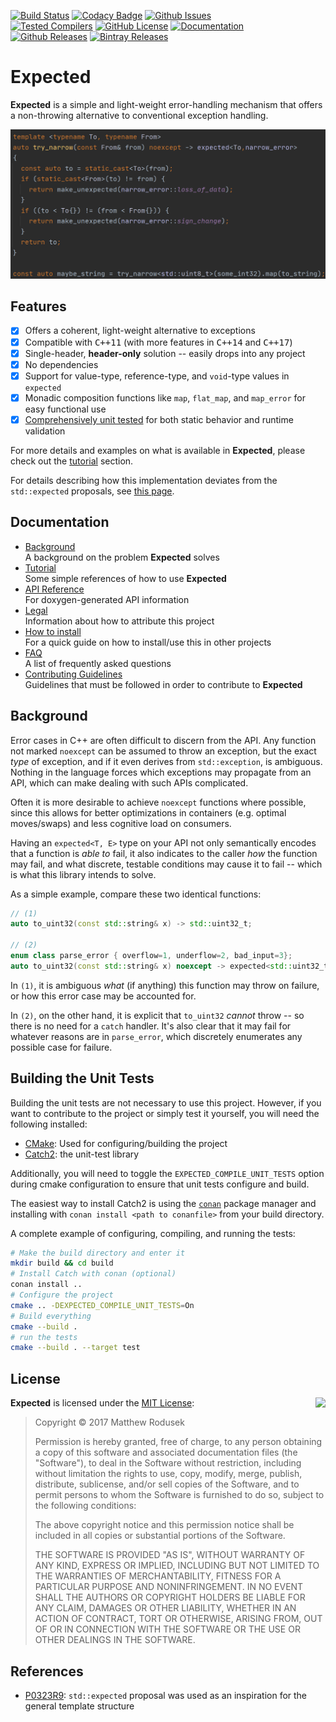 [![Build Status](https://github.com/bitwizeshift/expected/workflows/build/badge.svg)](https://github.com/bitwizeshift/expected/actions)
[![Codacy Badge](https://app.codacy.com/project/badge/Grade/e163a49b3b2e4f1e953c32b7cbbb2f28)](https://www.codacy.com/gh/bitwizeshift/expected/dashboard?utm_source=github.com&amp;utm_medium=referral&amp;utm_content=bitwizeshift/expected&amp;utm_campaign=Badge_Grade)
[![Github Issues](https://img.shields.io/github/issues/bitwizeshift/expected.svg)](http://github.com/bitwizeshift/expected/issues)
<br>
[![Tested Compilers](https://img.shields.io/badge/compilers-gcc%20%7C%20clang%20%7C%20msvc-blue.svg)](#tested-compilers)
[![GitHub License](https://img.shields.io/badge/license-MIT-blue.svg)](https://raw.githubusercontent.com/bitwizeshift/expected/master/LICENSE)
[![Documentation](https://img.shields.io/badge/docs-doxygen-blue.svg)](https://bitwizeshift.github.io/expected/api/latest)
<br>
[![Github Releases](https://img.shields.io/github/v/release/bitwizeshift/expected.svg?include_prereleases)](https://github.com/bitwizeshift/expected/releases)
[![Bintray Releases](https://api.bintray.com/packages/bitwizeshift/Expected/Expected%3Aexpected/images/download.svg)](https://bintray.com/bitwizeshift/Expected/Expected%3Aexpected/_latestVersion)

# Expected

**Expected** is a simple and light-weight error-handling mechanism that offers
a non-throwing alternative to conventional exception handling.

![Expect the unexpected](doc/src/images/banner.png)

## Features

* [x] Offers a coherent, light-weight alternative to exceptions
* [x] Compatible with <kbd>C++11</kbd> (with more features in <kbd>C++14</kbd> and <kbd>C++17</kbd>)
* [x] Single-header, **header-only** solution -- easily drops into any project
* [x] No dependencies
* [x] Support for value-type, reference-type, and `void`-type values in `expected`
* [x] Monadic composition functions like `map`, `flat_map`, and `map_error` for
      easy functional use
* [x] [Comprehensively unit tested](test/src/expected.test.cpp) for both static
      behavior and runtime validation

For more details and examples on what is available in **Expected**, please
check out the [tutorial](doc/tutorial.md) section.

For details describing how this implementation deviates from the
`std::expected` proposals, see [this page](doc/deviations-from-proposal.md).

## Documentation

* [Background](#background) \
  A background on the problem **Expected** solves
* [Tutorial](doc/tutorial.md) \
  Some simple references of how to use **Expected**
* [API Reference](https://bitwizeshift.github.io/expected/api/latest/) \
  For doxygen-generated API information
* [Legal](doc/legal.md) \
  Information about how to attribute this project
* [How to install](doc/installing.md) \
  For a quick guide on how to install/use this in other projects
* [FAQ](doc/faq.md) \
  A list of frequently asked questions
* [Contributing Guidelines](.github/CONTRIBUTING.md) \
  Guidelines that must be followed in order to contribute to **Expected**

## Background

Error cases in C++ are often difficult to discern from the API. Any function
not marked `noexcept` can be assumed to throw an exception, but the exact _type_
of exception, and if it even derives from `std::exception`, is ambiguous.
Nothing in the language forces which exceptions may propagate from an API, which
can make dealing with such APIs complicated.

Often it is more desirable to achieve `noexcept` functions where possible, since
this allows for better optimizations in containers (e.g. optimal moves/swaps)
and less cognitive load on consumers.

Having an `expected<T, E>` type on your API not only semantically encodes that
a function is _able to_ fail, it also indicates to the caller _how_ the function
may fail, and what discrete, testable conditions may cause it to fail -- which
is what this library intends to solve.

As a simple example, compare these two identical functions:

```cpp
// (1)
auto to_uint32(const std::string& x) -> std::uint32_t;

// (2)
enum class parse_error { overflow=1, underflow=2, bad_input=3};
auto to_uint32(const std::string& x) noexcept -> expected<std::uint32_t,parse_error>;
```

In `(1)`, it is ambiguous _what_ (if anything) this function may throw on
failure, or how this error case may be accounted for.

In `(2)`, on the other hand, it is explicit that `to_uint32` _cannot_ throw --
so there is no need for a `catch` handler. It's also clear that it may fail for
whatever reasons are in `parse_error`, which discretely enumerates any possible
case for failure.

## Building the Unit Tests

Building the unit tests are not necessary to use this project. However, if
you want to contribute to the project or simply test it yourself, you will need
the following installed:

* [CMake](https://cmake.org): Used for configuring/building the project
* [Catch2](https://github.com/catchorg/Catch2): the unit-test library

Additionally, you will need to toggle the `EXPECTED_COMPILE_UNIT_TESTS` option
during cmake configuration to ensure that unit tests configure and build.

The easiest way to install Catch2 is using the [`conan`](https://conan.io/index.html)
package manager and installing with `conan install <path to conanfile>` from your
build directory.

A complete example of configuring, compiling, and running the tests:

```sh
# Make the build directory and enter it
mkdir build && cd build
# Install Catch with conan (optional)
conan install ..
# Configure the project
cmake .. -DEXPECTED_COMPILE_UNIT_TESTS=On
# Build everything
cmake --build .
# run the tests
cmake --build . --target test
```

## License

<img align="right" src="http://opensource.org/trademarks/opensource/OSI-Approved-License-100x137.png">

**Expected** is licensed under the
[MIT License](http://opensource.org/licenses/MIT):

> Copyright &copy; 2017 Matthew Rodusek
>
> Permission is hereby granted, free of charge, to any person obtaining a copy
> of this software and associated documentation files (the "Software"), to deal
> in the Software without restriction, including without limitation the rights
> to use, copy, modify, merge, publish, distribute, sublicense, and/or sell
> copies of the Software, and to permit persons to whom the Software is
> furnished to do so, subject to the following conditions:
>
> The above copyright notice and this permission notice shall be included in all
> copies or substantial portions of the Software.
>
> THE SOFTWARE IS PROVIDED "AS IS", WITHOUT WARRANTY OF ANY KIND, EXPRESS OR
> IMPLIED, INCLUDING BUT NOT LIMITED TO THE WARRANTIES OF MERCHANTABILITY,
> FITNESS FOR A PARTICULAR PURPOSE AND NONINFRINGEMENT. IN NO EVENT SHALL THE
> AUTHORS OR COPYRIGHT HOLDERS BE LIABLE FOR ANY CLAIM, DAMAGES OR OTHER
> LIABILITY, WHETHER IN AN ACTION OF CONTRACT, TORT OR OTHERWISE, ARISING FROM,
> OUT OF OR IN CONNECTION WITH THE SOFTWARE OR THE USE OR OTHER DEALINGS IN THE
> SOFTWARE.

## References

* [P0323R9](http://www.open-std.org/jtc1/sc22/wg21/docs/papers/2019/p0323r9.html):
  `std::expected` proposal was used as an inspiration for the general template
  structure
